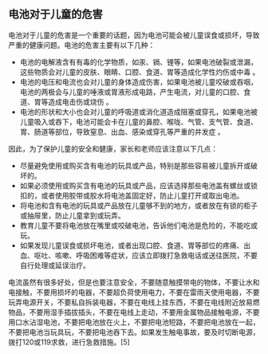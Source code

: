 ## 电池对于儿童的危害

电池对于儿童的危害是一个重要的话题，因为电池可能会被儿童误食或损坏，导致严重的健康问题。电池的危害主要有以下几种：

- 电池的电解液含有有毒的化学物质，如汞、镉、锂等，如果电池破裂或泄漏，这些物质会对儿童的皮肤、眼睛、口腔、食道、胃等造成化学性灼伤或中毒 。
- 电池的电压和电流也会对儿童的身体造成伤害，如果电池被儿童咬破或吞咽，电池的两极会与儿童的唾液或胃液形成电路，产生电流，对儿童的口腔、食道、胃等造成电击伤或烧伤 。
- 电池的形状和大小也会对儿童的呼吸道或消化道造成阻塞或穿孔，如果电池被儿童吸入或吞下，电池可能会卡在儿童的鼻腔、喉咙、气管、支气管、食道、胃、肠道等部位，导致窒息、出血、感染或穿孔等严重的并发症 。

因此，为了保护儿童的安全和健康，家长和老师应该注意以下几点：

- 尽量避免使用或购买含有电池的玩具或产品，特别是那些容易被儿童拆开或破坏的。
- 如果必须使用或购买含有电池的玩具或产品，应该选择那些电池盖有螺丝或锁扣的，或者使用胶带或胶水将电池盖固定好，防止儿童打开或取出电池。
- 将电池和含有电池的玩具或产品放在儿童够不到的地方，或者放在有锁的柜子或抽屉里，防止儿童拿到或玩弄。
- 教育儿童不要将电池放在嘴里或咬破电池，告诉他们电池是危险的，不能吃或玩。
- 如果发现儿童误食或损坏电池，或者出现口腔、食道、胃等部位的疼痛、出血、呕吐、咳嗽、呼吸困难等症状，应该立即拨打急救电话或送往医院，不要自行处理或延误治疗。



电流虽然有很多好处，但是也要注意安全，不要随意触摸带电的物体，不要让水和电接触，不要用损坏的电器，不要超负荷使用电力，不要在雷雨天使用电器，不要玩弄电源开关，不要私自拆装电器，不要在电线上挂东西，不要在电线附近放易燃物品，不要用湿手插拔插头，不要在电线上走动，不要用金属物品接触电源，不要用口水沾湿电池，不要把电池放在火上，不要把电池短路，不要把电池放在一起，不要把电池当玩具玩，不要把电池吞下去。如果发生触电事故，要及时切断电源，拨打120或119求救，进行急救措施。[5]
